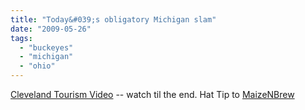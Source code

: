 ```yaml
---
title: "Today&#039;s obligatory Michigan slam"
date: "2009-05-26"
tags: 
  - "buckeyes"
  - "michigan"
  - "ohio"
---
```


[Cleveland Tourism Video](http://www.youtube.com/watch?v=oZzgAjjuqZM) -- watch til the end. Hat Tip to [MaizeNBrew](http://www.maizenbrew.com/2009/5/26/887392/ohio-remains-a-horrible-horrible)
